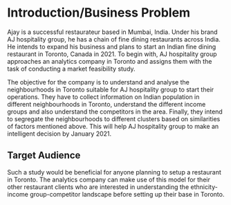 # Introduction/Business Problem 

Ajay is a successful restaurateur based in Mumbai, India. Under his brand AJ hospitality group, he has a chain of fine dining restaurants across India. He intends to expand his business and plans to start an Indian fine dining restaurant in Toronto, Canada in 2021. To begin with, AJ hospitality group approaches an analytics company in Toronto and assigns them with the task of conducting a market feasibility study. 

The objective for the company is to understand and analyse the neighbourhoods in Toronto suitable for AJ hospitality group to start their operations. They have to collect information on Indian population in different neighbourhoods in Toronto,  understand the different income groups and also understand the competitors in the area. Finally, they intend to segregate the neighbourhoods to different clusters based on similarities of factors mentioned above. This will help AJ hospitality group to make an intelligent decision by January 2021. 

## Target Audience

Such a study would be beneficial for anyone planning to setup a restaurant in Toronto. The analytics company can make use of this model for their other restaurant clients who are interested in understanding the ethnicity-income group-competitor landscape before setting up their base in Toronto.
